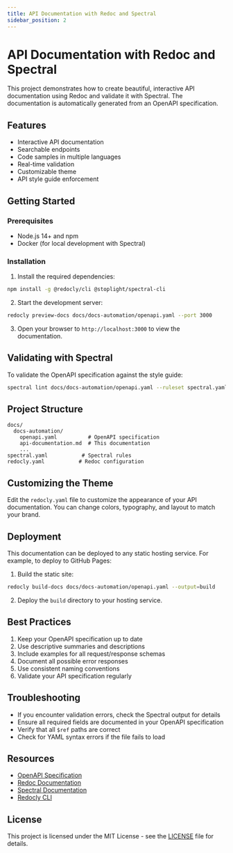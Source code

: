 ```yaml
---
title: API Documentation with Redoc and Spectral
sidebar_position: 2
---
```


# API Documentation with Redoc and Spectral

This project demonstrates how to create beautiful, interactive API documentation using Redoc and validate it with Spectral. The documentation is automatically generated from an OpenAPI specification.

## Features

- Interactive API documentation
- Searchable endpoints
- Code samples in multiple languages
- Real-time validation
- Customizable theme
- API style guide enforcement

## Getting Started

### Prerequisites

- Node.js 14+ and npm
- Docker (for local development with Spectral)

### Installation

1. Install the required dependencies:

```bash
npm install -g @redocly/cli @stoplight/spectral-cli
```

2. Start the development server:

```bash
redocly preview-docs docs/docs-automation/openapi.yaml --port 3000
```

3. Open your browser to `http://localhost:3000` to view the documentation.

## Validating with Spectral

To validate the OpenAPI specification against the style guide:

```bash
spectral lint docs/docs-automation/openapi.yaml --ruleset spectral.yaml
```

## Project Structure

```
docs/
  docs-automation/
    openapi.yaml          # OpenAPI specification
    api-documentation.md  # This documentation
    ...
spectral.yaml           # Spectral rules
redocly.yaml           # Redoc configuration
```

## Customizing the Theme

Edit the `redocly.yaml` file to customize the appearance of your API documentation. You can change colors, typography, and layout to match your brand.

## Deployment

This documentation can be deployed to any static hosting service. For example, to deploy to GitHub Pages:

1. Build the static site:

```bash
redocly build-docs docs/docs-automation/openapi.yaml --output=build
```

2. Deploy the `build` directory to your hosting service.

## Best Practices

1. Keep your OpenAPI specification up to date
2. Use descriptive summaries and descriptions
3. Include examples for all request/response schemas
4. Document all possible error responses
5. Use consistent naming conventions
6. Validate your API specification regularly

## Troubleshooting

- If you encounter validation errors, check the Spectral output for details
- Ensure all required fields are documented in your OpenAPI specification
- Verify that all `$ref` paths are correct
- Check for YAML syntax errors if the file fails to load

## Resources

- [OpenAPI Specification](https://swagger.io/specification/)
- [Redoc Documentation](https://github.com/Redocly/redoc)
- [Spectral Documentation](https://meta.stoplight.io/docs/spectral/)
- [Redocly CLI](https://redocly.com/docs/cli/)

## License

This project is licensed under the MIT License - see the [LICENSE](LICENSE) file for details.
